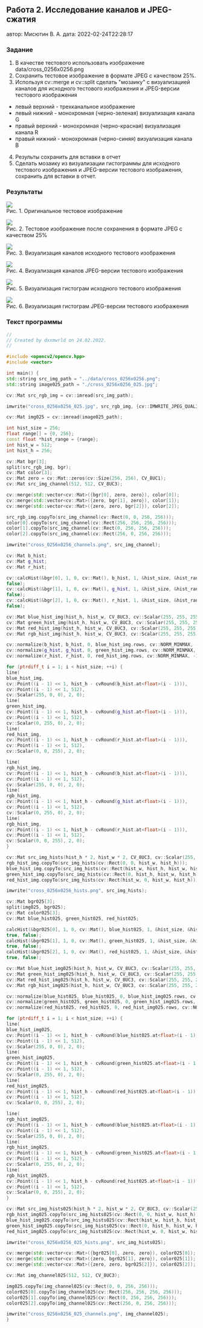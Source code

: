 ## Работа 2. Исследование каналов и JPEG-сжатия
автор: Мисютин В. А.
дата: 2022-02-24T22:28:17

<!-- url: https://github.com/DXXMWRLD/misyutin_v_a/tree/master/lab2 -->

### Задание
1. В качестве тестового использовать изображение data/cross_0256x0256.png
2. Сохранить тестовое изображение в формате JPEG с качеством 25%.
3. Используя cv::merge и cv::split сделать "мозаику" с визуализацией каналов для исходного тестового изображения и JPEG-версии тестового изображения
- левый верхний - трехканальное изображение
- левый нижний - монохромная (черно-зеленая) визуализация канала G
- правый верхний - монохромная (черно-красная) визуализация канала R
- правый нижний - монохромная (черно-синяя) визуализация канала B
4. Результы сохранить для вставки в отчет
5. Сделать мозаику из визуализации гистограммы для исходного тестового изображения и JPEG-версии тестового изображения, сохранить для вставки в отчет.


### Результаты

![](../data/cross_0256x0256.png)  
Рис. 1. Оригинальное тестовое изображение

![](../bin.dbg/cross_0256x0256_025.jpg)  
Рис. 2. Тестовое изображение после сохранения в формате JPEG с качеством 25%

![](../bin.dbg/cross_0256x0256_channels.png)  
Рис. 3. Визуализация каналов исходного тестового изображения

![](../bin.dbg/cross_0256x0256_025_channels.png)  
Рис. 4. Визуализация каналов JPEG-версии тестового изображения

![](../bin.dbg/cross_0256x0256_hists.png)  
Рис. 5. Визуализация гистограм исходного тестового изображения

![](../bin.dbg/cross_0256x0256_025_hists.png)  
Рис. 6. Визуализация гистограм JPEG-версии тестового изображения  


### Текст программы

```cpp
//
// Created by dxxmwrld on 24.02.2022.
//

#include <opencv2/opencv.hpp>
#include <vector>

int main() {
std::string src_img_path = "../data/cross_0256x0256.png";
std::string image025_path = "./cross_0256x0256_025.jpg";

cv::Mat src_rgb_img = cv::imread(src_img_path);

imwrite("cross_0256x0256_025.jpg", src_rgb_img, {cv::IMWRITE_JPEG_QUALITY, 25});

cv::Mat img025 = cv::imread(image025_path);

int hist_size = 256;
float range[] = {0, 256};
const float *hist_range = {range};
int hist_w = 512;
int hist_h = 256;

cv::Mat bgr[3];
split(src_rgb_img, bgr);
cv::Mat color[3];
cv::Mat zero = cv::Mat::zeros(cv::Size(256, 256), CV_8UC1);
cv::Mat src_img_channel(512, 512, CV_8UC3);

cv::merge(std::vector<cv::Mat>({bgr[0], zero, zero}), color[0]);
cv::merge(std::vector<cv::Mat>({zero, bgr[1], zero}), color[1]);
cv::merge(std::vector<cv::Mat>({zero, zero, bgr[2]}), color[2]);

src_rgb_img.copyTo(src_img_channel(cv::Rect(0, 0, 256, 256)));
color[0].copyTo(src_img_channel(cv::Rect(256, 256, 256, 256)));
color[1].copyTo(src_img_channel(cv::Rect(0, 256, 256, 256)));
color[2].copyTo(src_img_channel(cv::Rect(256, 0, 256, 256)));

imwrite("cross_0256x0256_channels.png", src_img_channel);

cv::Mat b_hist;
cv::Mat g_hist;
cv::Mat r_hist;

cv::calcHist(&bgr[0], 1, 0, cv::Mat(), b_hist, 1, &hist_size, &hist_range, true,
false);
cv::calcHist(&bgr[1], 1, 0, cv::Mat(), g_hist, 1, &hist_size, &hist_range, true,
false);
cv::calcHist(&bgr[2], 1, 0, cv::Mat(), r_hist, 1, &hist_size, &hist_range, true,
false);

cv::Mat blue_hist_img(hist_h, hist_w, CV_8UC3, cv::Scalar(255, 255, 255));
cv::Mat green_hist_img(hist_h, hist_w, CV_8UC3, cv::Scalar(255, 255, 255));
cv::Mat red_hist_img(hist_h, hist_w, CV_8UC3, cv::Scalar(255, 255, 255));
cv::Mat rgb_hist_img(hist_h, hist_w, CV_8UC3, cv::Scalar(255, 255, 255));

cv::normalize(b_hist, b_hist, 0, blue_hist_img.rows, cv::NORM_MINMAX, -1, cv::Mat());
cv::normalize(g_hist, g_hist, 0, green_hist_img.rows, cv::NORM_MINMAX, -1, cv::Mat());
cv::normalize(r_hist, r_hist, 0, red_hist_img.rows, cv::NORM_MINMAX, -1, cv::Mat());

for (ptrdiff_t i = 1; i < hist_size; ++i) {
line(
blue_hist_img,
cv::Point((i - 1) << 1, hist_h - cvRound(b_hist.at<float>(i - 1))),
cv::Point((i - 1) << 1, 512),
cv::Scalar(255, 0, 0), 2, 0);
line(
green_hist_img,
cv::Point((i - 1) << 1, hist_h - cvRound(g_hist.at<float>(i - 1))),
cv::Point((i - 1) << 1, 512),
cv::Scalar(0, 255, 0), 2, 0);
line(
red_hist_img,
cv::Point((i - 1) << 1, hist_h - cvRound(r_hist.at<float>(i - 1))),
cv::Point((i - 1) << 1, 512),
cv::Scalar(0, 0, 255), 2, 0);

line(
rgb_hist_img,
cv::Point((i - 1) << 1, hist_h - cvRound(b_hist.at<float>(i - 1))),
cv::Point((i - 1) << 1, 512),
cv::Scalar(255, 0, 0), 2, 0);
line(
rgb_hist_img,
cv::Point((i - 1) << 1, hist_h - cvRound(g_hist.at<float>(i - 1))),
cv::Point((i - 1) << 1, 512),
cv::Scalar(0, 255, 0), 2, 0);
line(
rgb_hist_img,
cv::Point((i - 1) << 1, hist_h - cvRound(r_hist.at<float>(i - 1))),
cv::Point((i - 1) << 1, 512),
cv::Scalar(0, 0, 255), 2, 0);
}

cv::Mat src_img_hists(hist_h * 2, hist_w * 2, CV_8UC3, cv::Scalar(255, 0, 0));
rgb_hist_img.copyTo(src_img_hists(cv::Rect(0, 0, hist_w, hist_h)));
blue_hist_img.copyTo(src_img_hists(cv::Rect(hist_w, hist_h, hist_w, hist_h)));
green_hist_img.copyTo(src_img_hists(cv::Rect(0, hist_h, hist_w, hist_h)));
red_hist_img.copyTo(src_img_hists(cv::Rect(hist_w, 0, hist_w, hist_h)));

imwrite("cross_0256x0256_hists.png", src_img_hists);

cv::Mat bgr025[3];
split(img025, bgr025);
cv::Mat color025[3];
cv::Mat blue_hist025, green_hist025, red_hist025;

calcHist(&bgr025[0], 1, 0, cv::Mat(), blue_hist025, 1, &hist_size, &hist_range,
true, false);
calcHist(&bgr025[1], 1, 0, cv::Mat(), green_hist025, 1, &hist_size, &hist_range,
true, false);
calcHist(&bgr025[2], 1, 0, cv::Mat(), red_hist025, 1, &hist_size, &hist_range,
true, false);

cv::Mat blue_hist_img025(hist_h, hist_w, CV_8UC3, cv::Scalar(255, 255, 255));
cv::Mat green_hist_img025(hist_h, hist_w, CV_8UC3, cv::Scalar(255, 255, 255));
cv::Mat red_hist_img025(hist_h, hist_w, CV_8UC3, cv::Scalar(255, 255, 255));
cv::Mat rgb_hist_img025(hist_h, hist_w, CV_8UC3, cv::Scalar(255, 255, 255));

cv::normalize(blue_hist025, blue_hist025, 0, blue_hist_img025.rows, cv::NORM_MINMAX, -1, cv::Mat());
cv::normalize(green_hist025, green_hist025, 0, green_hist_img025.rows, cv::NORM_MINMAX, -1, cv::Mat());
cv::normalize(red_hist025, red_hist025, 0, red_hist_img025.rows, cv::NORM_MINMAX, -1, cv::Mat());

for (ptrdiff_t i = 1; i < hist_size; ++i) {
line(
blue_hist_img025,
cv::Point((i - 1) << 1, hist_h - cvRound(blue_hist025.at<float>(i - 1))),
cv::Point((i - 1) << 1, 512),
cv::Scalar(255, 0, 0), 2, 0);
line(
green_hist_img025,
cv::Point((i - 1) << 1, hist_h - cvRound(green_hist025.at<float>(i - 1))),
cv::Point((i - 1) << 1, 512),
cv::Scalar(0, 255, 0), 2, 0);
line(
red_hist_img025,
cv::Point((i - 1) << 1, hist_h - cvRound(red_hist025.at<float>(i - 1))),
cv::Point((i - 1) << 1, 512),
cv::Scalar(0, 0, 255), 2, 0);

line(
rgb_hist_img025,
cv::Point((i - 1) << 1, hist_h - cvRound(blue_hist025.at<float>(i - 1))),
cv::Point((i - 1) << 1, 512),
cv::Scalar(255, 0, 0), 2, 0);
line(
rgb_hist_img025,
cv::Point((i - 1) << 1, hist_h - cvRound(green_hist025.at<float>(i - 1))),
cv::Point((i - 1) << 1, 512),
cv::Scalar(0, 255, 0), 2, 0);
line(
rgb_hist_img025,
cv::Point((i - 1) << 1, hist_h - cvRound(red_hist025.at<float>(i - 1))),
cv::Point((i - 1) << 1, 512),
cv::Scalar(0, 0, 255), 2, 0);
}

cv::Mat src_img_hists025(hist_h * 2, hist_w * 2, CV_8UC3, cv::Scalar(255, 0, 0));
rgb_hist_img025.copyTo(src_img_hists025(cv::Rect(0, 0, hist_w, hist_h)));
blue_hist_img025.copyTo(src_img_hists025(cv::Rect(hist_w, hist_h, hist_w, hist_h)));
green_hist_img025.copyTo(src_img_hists025(cv::Rect(0, hist_h, hist_w, hist_h)));
red_hist_img025.copyTo(src_img_hists025(cv::Rect(hist_w, 0, hist_w, hist_h)));

imwrite("cross_0256x0256_025_hists.png", src_img_hists025);

cv::merge(std::vector<cv::Mat>({bgr025[0], zero, zero}), color025[0]);
cv::merge(std::vector<cv::Mat>({zero, bgr025[1], zero}), color025[1]);
cv::merge(std::vector<cv::Mat>({zero, zero, bgr025[2]}), color025[2]);

cv::Mat img_channel025(512, 512, CV_8UC3);

img025.copyTo(img_channel025(cv::Rect(0, 0, 256, 256)));
color025[0].copyTo(img_channel025(cv::Rect(256, 256, 256, 256)));
color025[1].copyTo(img_channel025(cv::Rect(0, 256, 256, 256)));
color025[2].copyTo(img_channel025(cv::Rect(256, 0, 256, 256)));

imwrite("cross_0256x0256_025_channels.png", img_channel025);
}
```

